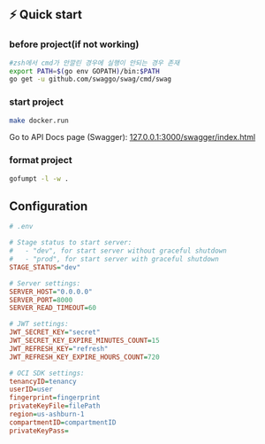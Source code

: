 
## ⚡️ Quick start
### before project(if not working)
```bash
#zsh에서 cmd가 안깔린 경우에 실행이 안되는 경우 존재
export PATH=$(go env GOPATH)/bin:$PATH
go get -u github.com/swaggo/swag/cmd/swag
```

### start project
```bash
make docker.run
```
Go to API Docs page (Swagger): [127.0.0.1:3000/swagger/index.html](http://127.0.0.1:3000/swagger/index.html)

### format project
```bash
gofumpt -l -w .
```

## Configuration

```ini
# .env

# Stage status to start server:
#   - "dev", for start server without graceful shutdown
#   - "prod", for start server with graceful shutdown
STAGE_STATUS="dev"

# Server settings:
SERVER_HOST="0.0.0.0"
SERVER_PORT=8000
SERVER_READ_TIMEOUT=60

# JWT settings:
JWT_SECRET_KEY="secret"
JWT_SECRET_KEY_EXPIRE_MINUTES_COUNT=15
JWT_REFRESH_KEY="refresh"
JWT_REFRESH_KEY_EXPIRE_HOURS_COUNT=720

# OCI SDK settings:
tenancyID=tenancy
userID=user
fingerprint=fingerprint
privateKeyFile=filePath
region=us-ashburn-1
compartmentID=compartmentID
privateKeyPass=

```

